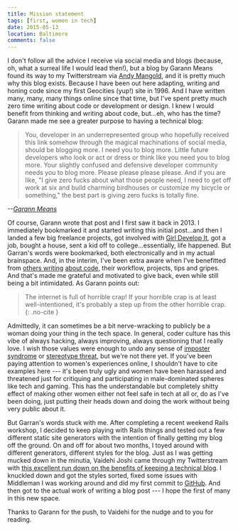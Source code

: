 ```yaml
---
title: Mission statement
tags: [first, women in tech]
date: 2015-05-13
location: Baltimore
comments: false
---
```


I don't follow all the advice I receive via social media and blogs (because, oh, what a surreal life I would lead then!), but a blog by Garann Means found its way to my Twitterstream via [Andy Mangold](https://twitter.com/andymangold/status/378710598433112064), and it is pretty much why this blog exists. Because I have been out here adapting, writing and honing code since my first Geocities (yup!) site in 1996. And I have written many, many, many things online since that time, but I've spent pretty much zero time writing about code or development or design. I knew I would benefit from thinking and writing about code, but&hellip;eh, who has the time? Garann made me see a greater purpose to having a technical blog:

> You, developer in an underrepresented group who hopefully received this link somehow through the magical machinations of social media, should be blogging more. I need you to blog more. Little future developers who look or act or dress or think like you need you to blog more. Your slightly confused and defensive developer community needs you to blog more. Please please please please. And if you are like, "I give zero fucks about what those people need, I need to get off work at six and build charming birdhouses or customize my bicycle or something," the best part is giving zero fucks is totally fine.

<cite>--[Garann Means](http://www.garann.com/dev/2013/how-to-blog-about-code-and-give-zero-fucks/)</cite>

Of course, Garann wrote that post and I first saw it back in 2013. I immediately bookmarked it and started writing this initial post&hellip;and then I landed a few big freelance projects, got involved with [Girl Develop It](http://gdibaltimore.com), got a job, bought a house, sent a kid off to college&hellip;essentially, life happened. But Garran's words were bookmarked, both electronically and in my actual brainspace. And, in the interim, I've been extra aware when I've benefitted from [others writing](http://vaidehijoshi.github.io/) [about code](https://kittygiraudel.com/), their workflow, projects, tips and gripes. And that's made me grateful and motivated to give back, even while still being a bit intimidated. As Garann points out:

> The internet is full of horrible crap! If your horrible crap is at least well-intentioned, it's probably a step up from the other horrible crap. {: .no-cite }

Admittedly, it can sometimes be a bit nerve-wracking to publicly be a woman doing your thing in the tech space. In general, coder culture has this vibe of always hacking, always improving, always questioning that I really love. I wish those values were enough to undo any sense of [imposter syndrome](http://geekfeminism.wikia.com/wiki/Impostor_syndrome) or [stereotype threat](http://geekfeminism.wikia.com/wiki/Stereotype_threat), but we're not there yet. If you've been paying attention to women's experiences online, I shouldn't have to cite examples here --- it's been truly ugly and women have been harassed and threatened just for critiquing and participating in male-dominated spheres like tech and gaming. This has the understandable but completely shitty effect of making other women either not feel safe in tech at all or, do as I've been doing, just putting their heads down and doing the work without being very public about it.

But Garran's words stuck with me. After completing a recent weekend Rails workshop, I decided to keep playing with Rails things and tested out a few different static site generators with the intention of finally getting my blog off the ground. On and off for about two months, I toyed around with different generators, different styles for the blog. Just as I was getting mucked down in the minutia, Vaidehi Joshi came through my Twitterstream with [this excellent run down on the benefits of keeping a technical blog](http://blog.flatironschool.com/the-benefits-of-blogging-how-and-why-to-keep-a-technical-blog/). I knuckled down and got the styles sorted, fixed some issues with Middleman I was working around and did my first commit to [GitHub](https://github.com/angeliquejw/devj). And then got to the actual work of writing a blog post --- I hope the first of many in this new space.

Thanks to Garann for the push, to Vaidehi for the nudge and to you for reading.
